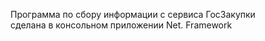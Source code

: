 Программа по сбору информации с сервиса ГосЗакупки  
сделана в консольном приложении Net. Framework
